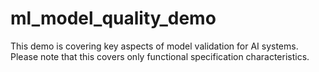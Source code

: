 # ml_model_quality_demo
This demo is covering key aspects of model validation for AI systems. Please note that this covers only functional specification characteristics.
